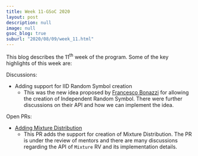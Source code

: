 ```yaml
---
title: Week 11-GSoC 2020
layout: post
description: null
image: null
gsoc_blog: true
suburl: "2020/08/09/week_11.html"
---
```


This blog describes the 11<sup>th</sup> week of the program. Some of the key highlights of this week are:

Discussions:

* Adding support for IID Random Symbol creation
  * This was the new idea proposed by [Francesco Bonazzi](https://github.com/Upabjojr) for allowing the creation of Independent Random Symbol. There were further discussions on their API and how we can implement the idea.

Open PRs:

* [Adding Mixture Distribution](https://github.com/sympy/sympy/pull/19886)
  * This PR adds the support for creation of Mixture Distribution. The PR is under the review of mentors and there are many discussions regarding the API of `Mixture` RV and its implementation details.
